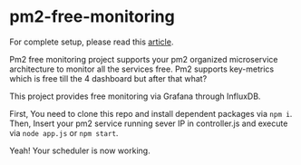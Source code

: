 # pm2-free-monitoring

For complete setup, please read this <a href="https://medium.com/@nikunjd.np/pm2-microservices-monitoring-with-grafana-influxdb-54fb6f8b5d2d">article</a>.

Pm2 free monitoring project supports your pm2 organized microservice architecture to monitor all the services free. Pm2 supports key-metrics which is free till the 4 dashboard but after that what?

This project provides free monitoring via Grafana through InfluxDB.

First, You need to clone this repo and install dependent packages via `npm i`.
Then, Insert your pm2 service running sever IP in controller.js and execute via `node app.js` or `npm start`.

Yeah! Your scheduler is now working.
